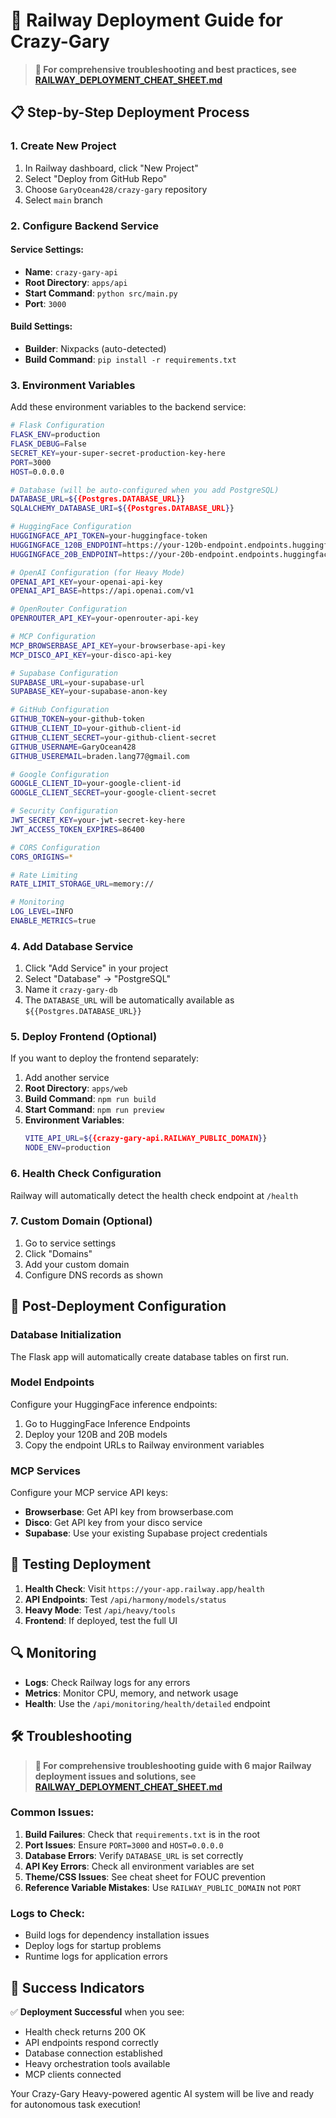 # 🚀 Railway Deployment Guide for Crazy-Gary

> **📖 For comprehensive troubleshooting and best practices, see [RAILWAY_DEPLOYMENT_CHEAT_SHEET.md](./RAILWAY_DEPLOYMENT_CHEAT_SHEET.md)**

## 📋 **Step-by-Step Deployment Process**

### **1. Create New Project**
1. In Railway dashboard, click "New Project"
2. Select "Deploy from GitHub Repo"
3. Choose `GaryOcean428/crazy-gary` repository
4. Select `main` branch

### **2. Configure Backend Service**

#### **Service Settings:**
- **Name**: `crazy-gary-api`
- **Root Directory**: `apps/api`
- **Start Command**: `python src/main.py`
- **Port**: `3000`

#### **Build Settings:**
- **Builder**: Nixpacks (auto-detected)
- **Build Command**: `pip install -r requirements.txt`

### **3. Environment Variables**

Add these environment variables to the backend service:

```bash
# Flask Configuration
FLASK_ENV=production
FLASK_DEBUG=False
SECRET_KEY=your-super-secret-production-key-here
PORT=3000
HOST=0.0.0.0

# Database (will be auto-configured when you add PostgreSQL)
DATABASE_URL=${{Postgres.DATABASE_URL}}
SQLALCHEMY_DATABASE_URI=${{Postgres.DATABASE_URL}}

# HuggingFace Configuration
HUGGINGFACE_API_TOKEN=your-huggingface-token
HUGGINGFACE_120B_ENDPOINT=https://your-120b-endpoint.endpoints.huggingface.cloud
HUGGINGFACE_20B_ENDPOINT=https://your-20b-endpoint.endpoints.huggingface.cloud

# OpenAI Configuration (for Heavy Mode)
OPENAI_API_KEY=your-openai-api-key
OPENAI_API_BASE=https://api.openai.com/v1

# OpenRouter Configuration
OPENROUTER_API_KEY=your-openrouter-api-key

# MCP Configuration
MCP_BROWSERBASE_API_KEY=your-browserbase-api-key
MCP_DISCO_API_KEY=your-disco-api-key

# Supabase Configuration
SUPABASE_URL=your-supabase-url
SUPABASE_KEY=your-supabase-anon-key

# GitHub Configuration
GITHUB_TOKEN=your-github-token
GITHUB_CLIENT_ID=your-github-client-id
GITHUB_CLIENT_SECRET=your-github-client-secret
GITHUB_USERNAME=GaryOcean428
GITHUB_USEREMAIL=braden.lang77@gmail.com

# Google Configuration
GOOGLE_CLIENT_ID=your-google-client-id
GOOGLE_CLIENT_SECRET=your-google-client-secret

# Security Configuration
JWT_SECRET_KEY=your-jwt-secret-key-here
JWT_ACCESS_TOKEN_EXPIRES=86400

# CORS Configuration
CORS_ORIGINS=*

# Rate Limiting
RATE_LIMIT_STORAGE_URL=memory://

# Monitoring
LOG_LEVEL=INFO
ENABLE_METRICS=true
```

### **4. Add Database Service**
1. Click "Add Service" in your project
2. Select "Database" → "PostgreSQL"
3. Name it `crazy-gary-db`
4. The `DATABASE_URL` will be automatically available as `${{Postgres.DATABASE_URL}}`

### **5. Deploy Frontend (Optional)**
If you want to deploy the frontend separately:

1. Add another service
2. **Root Directory**: `apps/web`
3. **Build Command**: `npm run build`
4. **Start Command**: `npm run preview`
5. **Environment Variables**:
   ```bash
   VITE_API_URL=${{crazy-gary-api.RAILWAY_PUBLIC_DOMAIN}}
   NODE_ENV=production
   ```

### **6. Health Check Configuration**
Railway will automatically detect the health check endpoint at `/health`

### **7. Custom Domain (Optional)**
1. Go to service settings
2. Click "Domains"
3. Add your custom domain
4. Configure DNS records as shown

## 🔧 **Post-Deployment Configuration**

### **Database Initialization**
The Flask app will automatically create database tables on first run.

### **Model Endpoints**
Configure your HuggingFace inference endpoints:
1. Go to HuggingFace Inference Endpoints
2. Deploy your 120B and 20B models
3. Copy the endpoint URLs to Railway environment variables

### **MCP Services**
Configure your MCP service API keys:
- **Browserbase**: Get API key from browserbase.com
- **Disco**: Get API key from your disco service
- **Supabase**: Use your existing Supabase project credentials

## 🚀 **Testing Deployment**

1. **Health Check**: Visit `https://your-app.railway.app/health`
2. **API Endpoints**: Test `/api/harmony/models/status`
3. **Heavy Mode**: Test `/api/heavy/tools`
4. **Frontend**: If deployed, test the full UI

## 🔍 **Monitoring**

- **Logs**: Check Railway logs for any errors
- **Metrics**: Monitor CPU, memory, and network usage
- **Health**: Use the `/api/monitoring/health/detailed` endpoint

## 🛠️ **Troubleshooting**

> **📖 For comprehensive troubleshooting guide with 6 major Railway deployment issues and solutions, see [RAILWAY_DEPLOYMENT_CHEAT_SHEET.md](./RAILWAY_DEPLOYMENT_CHEAT_SHEET.md)**

### **Common Issues:**
1. **Build Failures**: Check that `requirements.txt` is in the root
2. **Port Issues**: Ensure `PORT=3000` and `HOST=0.0.0.0`
3. **Database Errors**: Verify `DATABASE_URL` is set correctly
4. **API Key Errors**: Check all environment variables are set
5. **Theme/CSS Issues**: See cheat sheet for FOUC prevention
6. **Reference Variable Mistakes**: Use `RAILWAY_PUBLIC_DOMAIN` not `PORT`

### **Logs to Check:**
- Build logs for dependency installation issues
- Deploy logs for startup problems
- Runtime logs for application errors

## 🎯 **Success Indicators**

✅ **Deployment Successful** when you see:
- Health check returns 200 OK
- API endpoints respond correctly
- Database connection established
- Heavy orchestration tools available
- MCP clients connected

Your Crazy-Gary Heavy-powered agentic AI system will be live and ready for autonomous task execution!

